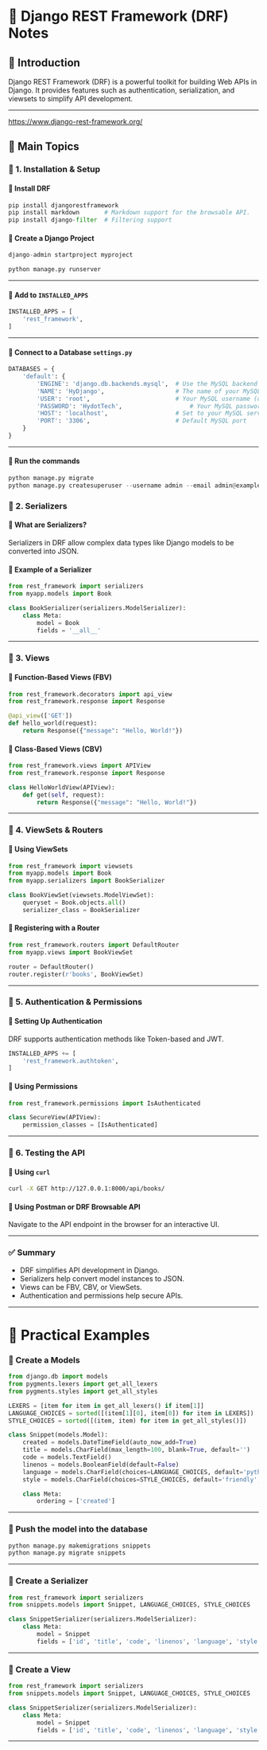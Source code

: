 # 📌 Django REST Framework (DRF) Notes

## 🔹 Introduction
Django REST Framework (DRF) is a powerful toolkit for building Web APIs in Django. It provides features such as authentication, serialization, and viewsets to simplify API development.

---
https://www.django-rest-framework.org/


## 🔹 Main Topics

### 🔹 1. Installation & Setup
#### 📌 Install DRF
```python
pip install djangorestframework
pip install markdown       # Markdown support for the browsable API.
pip install django-filter  # Filtering support
```



#### 📌 Create a Django Project
```python
django-admin startproject myproject

python manage.py runserver

```

---



#### 📌 Add to `INSTALLED_APPS`
```python
INSTALLED_APPS = [
    'rest_framework',
]
```

---

#### 📌 Connect to a Database `settings.py`
```python
DATABASES = {
    'default': {
        'ENGINE': 'django.db.backends.mysql',  # Use the MySQL backend
        'NAME': 'HyDjango',                    # The name of your MySQL database
        'USER': 'root',                        # Your MySQL username (default is 'root')
        'PASSWORD': 'HydotTech',                   # Your MySQL password
        'HOST': 'localhost',                   # Set to your MySQL server's host (localhost in this case)
        'PORT': '3306',                        # Default MySQL port
    }
}


```

---

#### 📌 Run the commands 
```python
python manage.py migrate 
python manage.py createsuperuser --username admin --email admin@example.com


```



### 🔹 2. Serializers
#### 📌 What are Serializers?
Serializers in DRF allow complex data types like Django models to be converted into JSON.

#### 📌 Example of a Serializer
```python
from rest_framework import serializers
from myapp.models import Book

class BookSerializer(serializers.ModelSerializer):
    class Meta:
        model = Book
        fields = '__all__'
```

---
### 🔹 3. Views
#### 📌 Function-Based Views (FBV)
```python
from rest_framework.decorators import api_view
from rest_framework.response import Response

@api_view(['GET'])
def hello_world(request):
    return Response({"message": "Hello, World!"})
```

#### 📌 Class-Based Views (CBV)
```python
from rest_framework.views import APIView
from rest_framework.response import Response

class HelloWorldView(APIView):
    def get(self, request):
        return Response({"message": "Hello, World!"})
```

---
### 🔹 4. ViewSets & Routers
#### 📌 Using ViewSets
```python
from rest_framework import viewsets
from myapp.models import Book
from myapp.serializers import BookSerializer

class BookViewSet(viewsets.ModelViewSet):
    queryset = Book.objects.all()
    serializer_class = BookSerializer
```

#### 📌 Registering with a Router
```python
from rest_framework.routers import DefaultRouter
from myapp.views import BookViewSet

router = DefaultRouter()
router.register(r'books', BookViewSet)
```

---
### 🔹 5. Authentication & Permissions
#### 📌 Setting Up Authentication
DRF supports authentication methods like Token-based and JWT.
```python
INSTALLED_APPS += [
    'rest_framework.authtoken',
]
```

#### 📌 Using Permissions
```python
from rest_framework.permissions import IsAuthenticated

class SecureView(APIView):
    permission_classes = [IsAuthenticated]
```

---
### 🔹 6. Testing the API
#### 📌 Using `curl`
```sh
curl -X GET http://127.0.0.1:8000/api/books/
```
#### 📌 Using Postman or DRF Browsable API
Navigate to the API endpoint in the browser for an interactive UI.

---
### ✅ Summary
- DRF simplifies API development in Django.
- Serializers help convert model instances to JSON.
- Views can be FBV, CBV, or ViewSets.
- Authentication and permissions help secure APIs.
---

# 🔹 Practical Examples 

### 📌 Create a Models
```python
from django.db import models
from pygments.lexers import get_all_lexers
from pygments.styles import get_all_styles

LEXERS = [item for item in get_all_lexers() if item[1]]
LANGUAGE_CHOICES = sorted([(item[1][0], item[0]) for item in LEXERS])
STYLE_CHOICES = sorted([(item, item) for item in get_all_styles()])

class Snippet(models.Model):
    created = models.DateTimeField(auto_now_add=True)
    title = models.CharField(max_length=100, blank=True, default='')
    code = models.TextField()
    linenos = models.BooleanField(default=False)
    language = models.CharField(choices=LANGUAGE_CHOICES, default='python', max_length=100)
    style = models.CharField(choices=STYLE_CHOICES, default='friendly', max_length=100)

    class Meta:
        ordering = ['created']

```

---

### 📌 Push the model into the database
```python
python manage.py makemigrations snippets
python manage.py migrate snippets

```

---

### 📌 Create a Serializer
```python
from rest_framework import serializers
from snippets.models import Snippet, LANGUAGE_CHOICES, STYLE_CHOICES

class SnippetSerializer(serializers.ModelSerializer):
    class Meta:
        model = Snippet
        fields = ['id', 'title', 'code', 'linenos', 'language', 'style']


```

---

### 📌 Create a View
```python
from rest_framework import serializers
from snippets.models import Snippet, LANGUAGE_CHOICES, STYLE_CHOICES

class SnippetSerializer(serializers.ModelSerializer):
    class Meta:
        model = Snippet
        fields = ['id', 'title', 'code', 'linenos', 'language', 'style']


```

---






